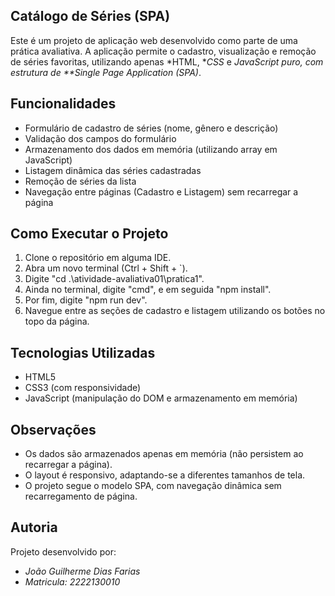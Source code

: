 ## Catálogo de Séries (SPA)

Este é um projeto de aplicação web desenvolvido como parte de uma prática avaliativa. A aplicação permite o cadastro, visualização e remoção de séries favoritas, utilizando apenas *HTML, **CSS* e *JavaScript puro, com estrutura de **Single Page Application (SPA)*.

## Funcionalidades

- Formulário de cadastro de séries (nome, gênero e descrição)
- Validação dos campos do formulário
- Armazenamento dos dados em memória (utilizando array em JavaScript)
- Listagem dinâmica das séries cadastradas
- Remoção de séries da lista
- Navegação entre páginas (Cadastro e Listagem) sem recarregar a página

## Como Executar o Projeto

1. Clone o repositório em alguma IDE.
2. Abra um novo terminal (Ctrl + Shift + `).
3. Digite "cd .\atividade-avaliativa01\pratica1\".
4. Ainda no terminal, digite "cmd", e em seguida "npm install".
5. Por fim, digite "npm run dev".
6. Navegue entre as seções de cadastro e listagem utilizando os botões no topo da página.

## Tecnologias Utilizadas

- HTML5
- CSS3 (com responsividade)
- JavaScript (manipulação do DOM e armazenamento em memória)

## Observações

- Os dados são armazenados apenas em memória (não persistem ao recarregar a página).
- O layout é responsivo, adaptando-se a diferentes tamanhos de tela.
- O projeto segue o modelo SPA, com navegação dinâmica sem recarregamento de página.

## Autoria

Projeto desenvolvido por:

- *João Guilherme Dias Farias*
- *Matricula: 2222130010*
